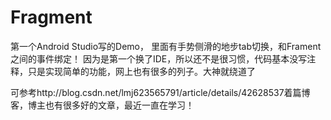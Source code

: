 # Fragment
第一个Android Studio写的Demo，
里面有手势侧滑的地步tab切换，和Frament之间的事件绑定！
因为是第一个换了IDE，所以还不是很习惯，代码基本没写注释，只是实现简单的功能，网上也有很多的列子。大神就绕道了

可参考http://blog.csdn.net/lmj623565791/article/details/42628537着篇博客，博主也有很多好的文章，最近一直在学习！
